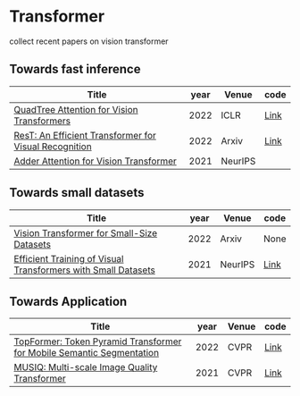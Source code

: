 # Transformer
collect recent papers on vision transformer 

## Towards fast inference 

|  Title   | year  | Venue | code |
|  ----  | ----  | ---- | ---- |
| [QuadTree Attention for Vision Transformers](https://arxiv.org/abs/2201.02767) | 2022 | ICLR | [Link](https://github.com/Tangshitao/QuadtreeAttention)|
| [ResT: An Efficient Transformer for Visual Recognition](https://arxiv.org/abs/2105.13677) | 2022 | Arxiv | [Link](https://github.com/wofmanaf/ResT)|
| [Adder Attention for Vision Transformer](https://openreview.net/pdf?id=5Ld5bRB9jzY) | 2021 | NeurIPS | |



## Towards small datasets 

|  Title   | year  | Venue | code |
|  ----  | ----  | ---- | ---- |
| [Vision Transformer for Small-Size Datasets](https://arxiv.org/abs/2112.13492) | 2022 | Arxiv | None|
| [Efficient Training of Visual Transformers with Small Datasets](https://openreview.net/pdf?id=SCN8UaetXx) | 2021 | NeurIPS | [Link](https://github.com/yhlleo/VTs-Drloc)|


## Towards Application  

|  Title   | year  | Venue | code |
|  ----  | ----  | ---- | ---- |
| [TopFormer: Token Pyramid Transformer for Mobile Semantic Segmentation](https://arxiv.org/pdf/2204.05525.pdf) | 2022 | CVPR | [Link](https://github.com/hustvl/TopFormer)|
| [MUSIQ: Multi-scale Image Quality Transformer](https://arxiv.org/pdf/2108.05997.pdf) | 2021 | CVPR | [Link](https://github.com/google-research/google-research/tree/master/musiq)|
